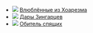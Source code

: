 * ![](/books/sf_fantasy/Торн%20Сейшел%20Стюарт/Влюблённые%20из%20Хоарезма.jpg) [Влюблённые из Хоарезма](/books/sf_fantasy/Торн%20Сейшел%20Стюарт/Влюблённые%20из%20Хоарезма)
* ![](/books/sf_fantasy/Торн%20Сейшел%20Стюарт/Дары%20Зингарцев.jpg) [Дары Зингарцев](/books/sf_fantasy/Торн%20Сейшел%20Стюарт/Дары%20Зингарцев)
* ![](/books/sf_fantasy/Торн%20Сейшел%20Стюарт/Обитель%20спящих.jpg) [Обитель спящих](/books/sf_fantasy/Торн%20Сейшел%20Стюарт/Обитель%20спящих)